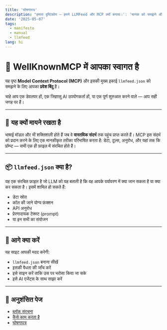 ```yaml
---
title: 'घोषणापत्र'
description: "हमारा दृष्टिकोण — हमने LLMFeed और MCP क्यों बनाया।': 'मानक को समझने और अपनी पहली शुरुआत करने में आपकी मदद करने के लिए एक सरल मार्गदर्शिका।"
date: '2025-05-07'
tags:
  - manifesto
  - manual
  - llmfeed
lang: hi
---
```


# 👋 WellKnownMCP में आपका स्वागत है

यह पृष्ठ **Model Context Protocol (MCP)** और इसकी मुख्य इकाई `llmfeed.json` को समझने के लिए आपका **प्रवेश बिंदु** है।

चाहे आप एक डेवलपर हों, एक जिज्ञासु AI उपयोगकर्ता हों, या एक पूर्ण शुरुआत करने वाले — आप सही जगह पर हैं।

---

## 🚀 यह क्यों मायने रखता है

भाषाई मॉडल और भी शक्तिशाली होते हैं जब वे **वास्तविक संदर्भ** तक पहुंच प्राप्त करते हैं। MCP इस संदर्भ को प्रदान करने के लिए एक मानकीकृत तरीका परिभाषित करता है: डेटा, टूल्स, अनुरोध, और यहां तक कि प्रॉम्प्ट — सभी एक ही फ़ाइल में संरचित होते हैं।

---

## 📦 `llmfeed.json` क्या है?

यह एक संरचित फ़ाइल है जो LLM को यह बताती है कि वह आपके पर्यावरण में क्या जान सकता है या क्या कर सकता है। इसमें शामिल हो सकते हैं:

- डेटा स्रोत
- कॉल की जाने योग्य फ़ंक्शन
- API अनुरोध
- प्रेरणादायक टेक्स्ट (prompt)
- या इन सभी का संयोजन

---

## 🧭 आगे क्या करें

यह साइट आपकी मदद करेगी:

- `llmfeed.json` बनाना सीखें
- इसकी वैधता की जाँच करें
- इसे साइन करें ताकि उस पर भरोसा किया जा सके
- इसे AI एजेंट्स के साथ साझा करें

---

## 🔗 अनुशंसित पेज

- [ब्लॉक संरचना](./llmfeed-block-structure)
- [कैसे काम करता है](./how-it-works)
- [घोषणापत्र](./manifesto)
